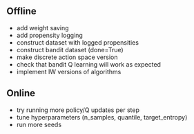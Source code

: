 ## Offline
- add weight saving
- add propensity logging
- construct dataset with logged propensities
- construct bandit dataset (done=True)
- make discrete action space version
- check that bandit Q learning will work as expected
- implement IW versions of algorithms



## Online
- try running more policy/Q updates per step
- tune hyperparameters (n_samples, quantile, target_entropy) 
- run more seeds